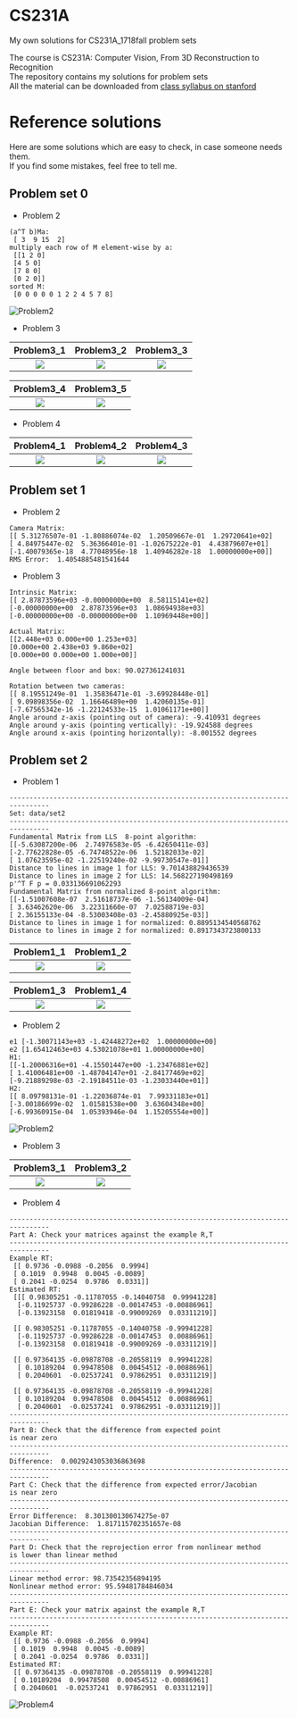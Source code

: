 # CS231A
My own solutions for CS231A_1718fall problem sets

The course is CS231A: Computer Vision, From 3D Reconstruction to Recognition
<br>The repository contains my solutions for problem sets
<br>All the material can be downloaded from [class syllabus on stanford](http://web.stanford.edu/class/cs231a/syllabus.html)
<br>
# Reference solutions
Here are some solutions which are easy to check, in case someone needs them.
<br>If you find some mistakes, feel free to tell me.
## Problem set 0
- Problem 2
```
(a^T b)Ma: 
 [ 3  9 15  2]
multiply each row of M element-wise by a: 
 [[1 2 0]
 [4 5 0]
 [7 8 0]
 [0 2 0]]
sorted M: 
 [0 0 0 0 0 1 2 2 4 5 7 8]
 ```
 ![Problem2](https://github.com/mikucy/CS231A/raw/master/ps0_code/solutions/Problem2.png)
- Problem 3

 | Problem3_1 | Problem3_2 | Problem3_3 |
 :---------:|:----------:|:---------:
 ![](https://github.com/mikucy/CS231A/raw/master/ps0_code/solutions/Problem3_1.png) | ![](https://github.com/mikucy/CS231A/raw/master/ps0_code/solutions/Problem3_2.png) | ![](https://github.com/mikucy/CS231A/raw/master/ps0_code/solutions/Problem3_3.png) 
 
  | Problem3_4 | Problem3_5 |
  :-------:|:-------:
 ![](https://github.com/mikucy/CS231A/raw/master/ps0_code/solutions/Problem3_4.png) | ![](https://github.com/mikucy/CS231A/raw/master/ps0_code/solutions/Problem3_5.png)

 - Problem 4

 | Problem4_1 | Problem4_2 | Problem4_3
 :-----:|:-----:|:-----:
 ![](https://github.com/mikucy/CS231A/raw/master/ps0_code/solutions/Problem4_1.png) | ![](https://github.com/mikucy/CS231A/raw/master/ps0_code/solutions/Problem4_2.png) | ![](https://github.com/mikucy/CS231A/raw/master/ps0_code/solutions/Problem4_3.png)
## Problem set 1
 - Problem 2
 ```
 Camera Matrix:
 [[ 5.31276507e-01 -1.80886074e-02  1.20509667e-01  1.29720641e+02]
 [ 4.84975447e-02  5.36366401e-01 -1.02675222e-01  4.43879607e+01]
 [-1.40079365e-18  4.77048956e-18  1.40946282e-18  1.00000000e+00]]
 RMS Error:  1.4054885481541644
 ```
 - Problem 3
 ```
 Intrinsic Matrix:
 [[ 2.87873596e+03 -0.00000000e+00  8.58115141e+02]
 [-0.00000000e+00  2.87873596e+03  1.08694938e+03]
 [-0.00000000e+00 -0.00000000e+00  1.10969448e+00]]
 
 Actual Matrix:
 [[2.448e+03 0.000e+00 1.253e+03]
 [0.000e+00 2.438e+03 9.860e+02]
 [0.000e+00 0.000e+00 1.000e+00]]
 
 Angle between floor and box: 90.027361241031

 Rotation between two cameras:
 [[ 8.19551249e-01  1.35836471e-01 -3.69928448e-01]
 [ 9.09898356e-02  1.16646489e+00  1.42060135e-01]
 [-7.67565342e-16 -1.22124533e-15  1.01061171e+00]]
 Angle around z-axis (pointing out of camera): -9.410931 degrees
 Angle around y-axis (pointing vertically): -19.924588 degrees
 Angle around x-axis (pointing horizontally): -8.001552 degrees
 ```
## Problem set 2
 - Problem 1
 ```
 --------------------------------------------------------------------------------
 Set: data/set2
 --------------------------------------------------------------------------------
 Fundamental Matrix from LLS  8-point algorithm:
 [[-5.63087200e-06  2.74976583e-05 -6.42650411e-03]
 [-2.77622828e-05 -6.74748522e-06  1.52182033e-02]
 [ 1.07623595e-02 -1.22519240e-02 -9.99730547e-01]]
 Distance to lines in image 1 for LLS: 9.701438829436539
 Distance to lines in image 2 for LLS: 14.568227190498169
 p'^T F p = 0.033136691062293
 Fundamental Matrix from normalized 8-point algorithm:
 [[-1.51007608e-07  2.51618737e-06 -1.56134009e-04]
 [ 3.63462620e-06  3.22311660e-07  7.02588719e-03]
 [ 2.36155133e-04 -8.53003408e-03 -2.45880925e-03]]
 Distance to lines in image 1 for normalized: 0.8895134540568762
 Distance to lines in image 2 for normalized: 0.8917343723800133
 ```
 | Problem1_1 | Problem1_2 |
 :----:|:----:
 ![](https://github.com/mikucy/CS231A/raw/master/ps2_code/solutions/Problem1_1.png) | ![](https://github.com/mikucy/CS231A/raw/master/ps2_code/solutions/Problem1_2.png)

  | Problem1_3 | Problem1_4 |
 :----:|:----:
 ![](https://github.com/mikucy/CS231A/raw/master/ps2_code/solutions/Problem1_3.png) | ![](https://github.com/mikucy/CS231A/raw/master/ps2_code/solutions/Problem1_4.png)
 - Problem 2
 ```
 e1 [-1.30071143e+03 -1.42448272e+02  1.00000000e+00]
 e2 [1.65412463e+03 4.53021078e+01 1.00000000e+00]
 H1:
 [[-1.20006316e+01 -4.15501447e+00 -1.23476881e+02]
 [ 1.41006481e+00 -1.48704147e+01 -2.84177469e+02]
 [-9.21889298e-03 -2.19184511e-03 -1.23033440e+01]]
 H2:
 [[ 8.09798131e-01 -1.22036874e-01  7.99331183e+01]
 [-3.00186699e-02  1.01581538e+00  3.63604348e+00]
 [-6.99360915e-04  1.05393946e-04  1.15205554e+00]]
 ```
 ![Problem2](https://github.com/mikucy/CS231A/raw/master/ps2_code/solutions/Problem2.png)
 - Problem 3

 | Problem3_1 | Problem3_2 |
 :----:|:----:
 ![](https://github.com/mikucy/CS231A/raw/master/ps2_code/solutions/Problem3_1.png) | ![](https://github.com/mikucy/CS231A/raw/master/ps2_code/solutions/Problem3_2.png)
 - Problem 4
```
--------------------------------------------------------------------------------
Part A: Check your matrices against the example R,T
--------------------------------------------------------------------------------
Example RT:
 [[ 0.9736 -0.0988 -0.2056  0.9994]
 [ 0.1019  0.9948  0.0045 -0.0089]
 [ 0.2041 -0.0254  0.9786  0.0331]]
Estimated RT:
 [[[ 0.98305251 -0.11787055 -0.14040758  0.99941228]
  [-0.11925737 -0.99286228 -0.00147453 -0.00886961]
  [-0.13923158  0.01819418 -0.99009269  0.03311219]]

 [[ 0.98305251 -0.11787055 -0.14040758 -0.99941228]
  [-0.11925737 -0.99286228 -0.00147453  0.00886961]
  [-0.13923158  0.01819418 -0.99009269 -0.03311219]]

 [[ 0.97364135 -0.09878708 -0.20558119  0.99941228]
  [ 0.10189204  0.99478508  0.00454512 -0.00886961]
  [ 0.2040601  -0.02537241  0.97862951  0.03311219]]

 [[ 0.97364135 -0.09878708 -0.20558119 -0.99941228]
  [ 0.10189204  0.99478508  0.00454512  0.00886961]
  [ 0.2040601  -0.02537241  0.97862951 -0.03311219]]]
--------------------------------------------------------------------------------
Part B: Check that the difference from expected point
is near zero
--------------------------------------------------------------------------------
Difference:  0.0029243053036863698
--------------------------------------------------------------------------------
Part C: Check that the difference from expected error/Jacobian
is near zero
--------------------------------------------------------------------------------
Error Difference:  8.301300130674275e-07
Jacobian Difference:  1.817115702351657e-08
--------------------------------------------------------------------------------
Part D: Check that the reprojection error from nonlinear method
is lower than linear method
--------------------------------------------------------------------------------
Linear method error: 98.73542356894195
Nonlinear method error: 95.59481784846034
--------------------------------------------------------------------------------
Part E: Check your matrix against the example R,T
--------------------------------------------------------------------------------
Example RT:
 [[ 0.9736 -0.0988 -0.2056  0.9994]
 [ 0.1019  0.9948  0.0045 -0.0089]
 [ 0.2041 -0.0254  0.9786  0.0331]]
Estimated RT:
 [[ 0.97364135 -0.09878708 -0.20558119  0.99941228]
 [ 0.10189204  0.99478508  0.00454512 -0.00886961]
 [ 0.2040601  -0.02537241  0.97862951  0.03311219]]
```
![Problem4](https://github.com/mikucy/CS231A/raw/master/ps2_code/solutions/Problem4.png)